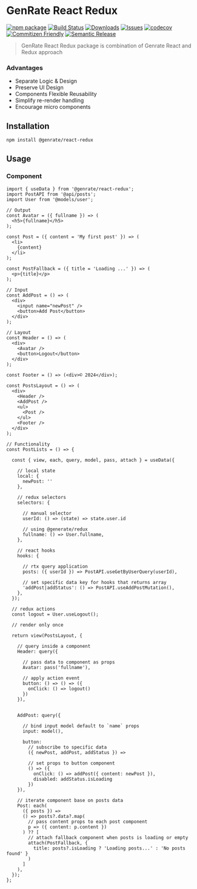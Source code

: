 # GenRate React Redux

[![npm package][npm-img]][npm-url] [![Build Status][build-img]][build-url] [![Downloads][downloads-img]][downloads-url] [![Issues][issues-img]][issues-url] [![codecov][codecov-img]][codecov-url] [![Commitizen Friendly][commitizen-img]][commitizen-url] [![Semantic Release][semantic-release-img]][semantic-release-url]

> GenRate React Redux package is combination of Genrate React and Redux approach

### Advantages 
- Separate Logic & Design
- Preserve UI Design
- Components Flexible Reusability
- Simplify re-render handling
- Encourage micro components

## Installation

```bash
npm install @genrate/react-redux
```

## Usage

### Component
```tsx
import { useData } from '@genrate/react-redux';
import PostAPI from '@api/posts';
import User from '@models/user';

// Output
const Avatar = ({ fullname }) => (
  <h5>{fullname}</h5>
);

const Post = ({ content = 'My first post' }) => (
  <li>
    {content}
  </li>
);

const PostFallback = ({ title = 'Loading ...' }) => (
  <p>{title}</p>
);

// Input
const AddPost = () => (
  <div>
    <input name="newPost" />
    <button>Add Post</button>
  </div>
);

// Layout
const Header = () => (
  <div>
    <Avatar />
    <button>Logout</button>
  </div>
);

const Footer = () => (<div>© 2024</div>);

const PostsLayout = () => (
  <div>
    <Header />
    <AddPost />
    <ul>
      <Post />
    </ul>
    <Footer />
  </div>
);

// Functionality 
const PostLists = () => {
  
  const { view, each, query, model, pass, attach } = useData({

    // local state
    local: {
      newPost: ''
    },

    // redux selectors
    selectors: {

      // manual selector 
      userId: () => (state) => state.user.id

      // using @generate/redux
      fullname: () => User.fullname,
    },

    // react hooks
    hooks: {

      // rtx query application
      posts: ({ userId }) => PostAPI.useGetByUserQuery(userId),

      // set specific data key for hooks that returns array
      'addPost|addStatus': () => PostAPI.useAddPostMutation(),
    },
  });

  // redux actions
  const logout = User.useLogout();

  // render only once

  return view(PostsLayout, {

    // query inside a component
    Header: query({

      // pass data to component as props
      Avatar: pass('fullname'),

      // apply action event
      button: () => () => ({
        onClick: () => logout()
      })
    }),
    
    
    AddPost: query({

      // bind input model default to `name` props
      input: model(),

      button: 
        // subscribe to specific data
        ({ newPost, addPost, addStatus }) => 

        // set props to button component
        () => ({
          onClick: () => addPost({ content: newPost }),
          disabled: addStatus.isLoading
        })
    }),
    
    // iterate component base on posts data
    Post: each(
      ({ posts }) =>
      () => posts?.data?.map(
        // pass content props to each post component
        p => ({ content: p.content })
      ) ?? [
        // attach fallback component when posts is loading or empty
        attach(PostFallback, { 
          title: posts?.isLoading ? 'Loading posts...' : 'No posts found' }
        )
      ]
    ),
  });
};
```
[build-img]: https://github.com/GenRate/genrate-react-redux/actions/workflows/release.yml/badge.svg
[build-url]: https://github.com/GenRate/genrate-react-redux/actions/workflows/release.yml
[downloads-img]: https://img.shields.io/npm/dt/@genrate/react-redux
[downloads-url]: https://www.npmtrends.com/@genrate/react-redux
[npm-img]: https://img.shields.io/npm/v/@genrate/react-redux
[npm-url]: https://www.npmjs.com/package/@genrate/react-redux
[issues-img]: https://img.shields.io/github/issues/GenRate/genrate-react-redux
[issues-url]: https://github.com/GenRate/genrate-react-redux/issues
[codecov-img]: https://codecov.io/gh/GenRate/genrate-react-redux/branch/master/graph/badge.svg?token=A0V6BNMPRY
[codecov-url]: https://codecov.io/gh/GenRate/genrate-react-redux
[semantic-release-img]: https://img.shields.io/badge/%20%20%F0%9F%93%A6%F0%9F%9A%80-semantic--release-e10079.svg
[semantic-release-url]: https://github.com/semantic-release/semantic-release
[commitizen-img]: https://img.shields.io/badge/commitizen-friendly-brightgreen.svg
[commitizen-url]: http://commitizen.github.io/cz-cli/
